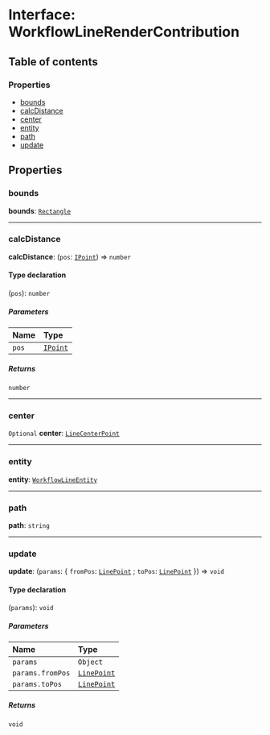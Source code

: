 # Interface: WorkflowLineRenderContribution

## Table of contents

### Properties

* [bounds](/auto-docs/free-layout-editor/interfaces/WorkflowLineRenderContribution.md#bounds)
* [calcDistance](/auto-docs/free-layout-editor/interfaces/WorkflowLineRenderContribution.md#calcdistance)
* [center](/auto-docs/free-layout-editor/interfaces/WorkflowLineRenderContribution.md#center)
* [entity](/auto-docs/free-layout-editor/interfaces/WorkflowLineRenderContribution.md#entity)
* [path](/auto-docs/free-layout-editor/interfaces/WorkflowLineRenderContribution.md#path)
* [update](/auto-docs/free-layout-editor/interfaces/WorkflowLineRenderContribution.md#update)

## Properties

### bounds

**bounds**: [`Rectangle`](/auto-docs/free-layout-editor/classes/Rectangle-1.md)

***

### calcDistance

**calcDistance**: (`pos`: [`IPoint`](/auto-docs/free-layout-editor/interfaces/IPoint.md)) => `number`

#### Type declaration

(`pos`): `number`

##### Parameters

| Name | Type |
| :------ | :------ |
| `pos` | [`IPoint`](/auto-docs/free-layout-editor/interfaces/IPoint.md) |

##### Returns

`number`

***

### center

`Optional` **center**: [`LineCenterPoint`](/auto-docs/free-layout-editor/interfaces/LineCenterPoint.md)

***

### entity

**entity**: [`WorkflowLineEntity`](/auto-docs/free-layout-editor/classes/WorkflowLineEntity.md)

***

### path

**path**: `string`

***

### update

**update**: (`params`: { `fromPos`: [`LinePoint`](/auto-docs/free-layout-editor/interfaces/LinePoint.md) ; `toPos`: [`LinePoint`](/auto-docs/free-layout-editor/interfaces/LinePoint.md)  }) => `void`

#### Type declaration

(`params`): `void`

##### Parameters

| Name | Type |
| :------ | :------ |
| `params` | `Object` |
| `params.fromPos` | [`LinePoint`](/auto-docs/free-layout-editor/interfaces/LinePoint.md) |
| `params.toPos` | [`LinePoint`](/auto-docs/free-layout-editor/interfaces/LinePoint.md) |

##### Returns

`void`
